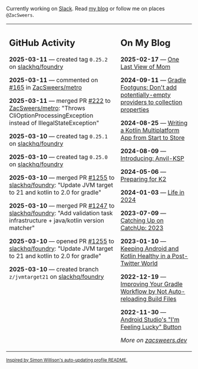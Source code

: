 Currently working on [Slack](https://slack.com/). Read [my blog](https://zacsweers.dev/) or follow me on places `@ZacSweers`.

<table><tr><td valign="top" width="60%">

## GitHub Activity
<!-- githubActivity starts -->
**2025-03-11** — created tag `0.25.2` on [slackhq/foundry](https://github.com/slackhq/foundry)

**2025-03-11** — commented on [#165](https://github.com/ZacSweers/metro/issues/165#issuecomment-2714585046) in [ZacSweers/metro](https://github.com/ZacSweers/metro)

**2025-03-11** — merged PR [#222](https://github.com/ZacSweers/metro/pull/222) to [ZacSweers/metro](https://github.com/ZacSweers/metro): "Throws CliOptionProcessingException instead of IllegalStateException"

**2025-03-10** — created tag `0.25.1` on [slackhq/foundry](https://github.com/slackhq/foundry)

**2025-03-10** — created tag `0.25.0` on [slackhq/foundry](https://github.com/slackhq/foundry)

**2025-03-10** — merged PR [#1255](https://github.com/slackhq/foundry/pull/1255) to [slackhq/foundry](https://github.com/slackhq/foundry): "Update JVM target to 21 and kotlin to 2.0 for gradle"

**2025-03-10** — merged PR [#1247](https://github.com/slackhq/foundry/pull/1247) to [slackhq/foundry](https://github.com/slackhq/foundry): "Add validation task infrastructure + java/kotlin version matcher"

**2025-03-10** — opened PR [#1255](https://github.com/slackhq/foundry/pull/1255) to [slackhq/foundry](https://github.com/slackhq/foundry): "Update JVM target to 21 and kotlin to 2.0 for gradle"

**2025-03-10** — created branch `z/jvmtarget21` on [slackhq/foundry](https://github.com/slackhq/foundry)
<!-- githubActivity ends -->
</td><td valign="top" width="40%">

## On My Blog
<!-- blog starts -->
**2025-02-17** — [One Last View of Mom](https://www.zacsweers.dev/one-last-view-of-mom/)

**2024-09-11** — [Gradle Footguns: Don't add potentially-empty providers to collection properties](https://www.zacsweers.dev/gradle-footgun-adding-empty-providers-to-collection-properties/)

**2024-08-25** — [Writing a Kotlin Multiplatform App from Start to Store](https://www.zacsweers.dev/writing-a-kotlin-multiplatform-app-from-start-to-store/)

**2024-08-09** — [Introducing: Anvil-KSP](https://www.zacsweers.dev/introducing-anvil-ksp/)

**2024-05-06** — [Preparing for K2](https://www.zacsweers.dev/preparing-for-k2/)

**2024-01-03** — [Life in 2024](https://www.zacsweers.dev/life-in-2024/)

**2023-07-09** — [Catching Up on CatchUp: 2023](https://www.zacsweers.dev/catching-up-on-catchup-2023/)

**2023-01-10** — [Keeping Android and Kotlin Healthy in a Post-Twitter World](https://www.zacsweers.dev/keeping-android-healthy/)

**2022-12-19** — [Improving Your Gradle Workflow by Not Auto-reloading Build Files](https://www.zacsweers.dev/improving-your-workflow-by-not-auto-reloading-build-files/)

**2022-11-30** — [Android Studio's "I'm Feeling Lucky" Button](https://www.zacsweers.dev/android-studios-im-feeling-lucky-button/)
<!-- blog ends -->
_More on [zacsweers.dev](https://zacsweers.dev/)_
</td></tr></table>

<sub><a href="https://simonwillison.net/2020/Jul/10/self-updating-profile-readme/">Inspired by Simon Willison's auto-updating profile README.</a></sub>